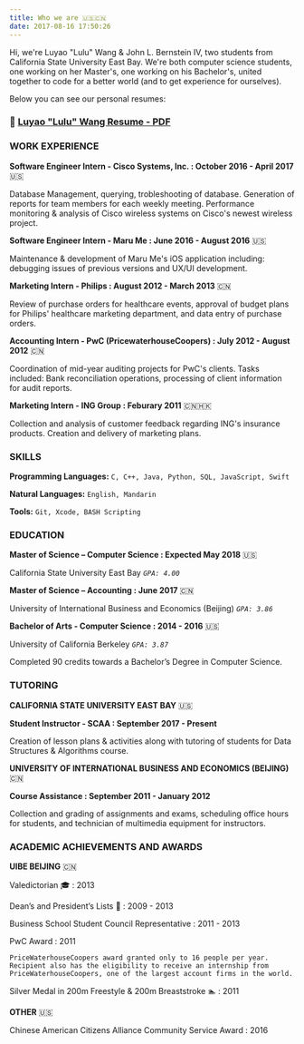 ```yaml
---
title: Who we are 🇺🇸🇨🇳
date: 2017-08-16 17:50:26
---
```


Hi, we're Luyao "Lulu" Wang & John L. Bernstein IV, two students from California State University East Bay. We're both computer science students, one working on her Master's, one working on his Bachelor's, united together to code for a better world (and to get experience for ourselves).

Below you can see our personal resumes:

### 📝 [Luyao "Lulu" Wang Resume - PDF](/luyao-wang-updated-resume-WIP.odt.pdf)

<!--Set up this to be a PDF hyperlink for download.-->
### WORK EXPERIENCE

**Software Engineer Intern - Cisco Systems, Inc. : October 2016 - April 2017** 🇺🇸

Database Management, querying, trobleshooting of database. Generation of reports for team members for each weekly meeting. Performance monitoring & analysis of Cisco wireless systems on Cisco's newest wireless project.

**Software Engineer Intern - Maru Me : June 2016 - August 2016** 🇺🇸

Maintenance & development of Maru Me's iOS application including: debugging issues of previous versions and UX/UI development.

**Marketing Intern - Philips : August 2012 - March 2013** 🇨🇳

Review of purchase orders for healthcare events, approval of budget plans for Philips' healthcare marketing department, and data entry of purchase orders.

**Accounting Intern - PwC (PricewaterhouseCoopers) : July 2012 - August 2012** 🇨🇳

Coordination of mid-year auditing projects for PwC's clients. Tasks included: Bank reconciliation operations, processing of client information for audit reports.

**Marketing Intern - ING Group : Feburary 2011** 🇨🇳🇭🇰

Collection and analysis of customer feedback regarding ING's insurance products. Creation and delivery of marketing plans.

### SKILLS

**Programming Languages:** `C, C++, Java, Python, SQL, JavaScript, Swift`

**Natural Languages:** `English, Mandarin`

**Tools:** `Git, Xcode, BASH Scripting`

### EDUCATION

**Master of Science – Computer Science : Expected May 2018** 🇺🇸

California State University East Bay *`GPA: 4.00`*

**Master of Science – Accounting : June 2017** 🇨🇳

University of International Business and Economics (Beijing) *`GPA: 3.86`*

**Bachelor of Arts - Computer Science : 2014 - 2016** 🇺🇸

University of California Berkeley *`GPA: 3.87`*

Completed 90 credits towards a Bachelor’s Degree in Computer Science.

### TUTORING

**CALIFORNIA STATE UNIVERSITY EAST BAY** 🇺🇸

**Student Instructor - SCAA : September 2017 - Present**

Creation of lesson plans & activities along with tutoring of students for Data Structures & Algorithms course.

**UNIVERSITY OF INTERNATIONAL BUSINESS AND ECONOMICS (BEIJING)** 🇨🇳

**Course Assistance : September 2011 - January 2012**

Collection and grading of assignments and exams, scheduling office hours for students, and technician of multimedia equipment for instructors.

### ACADEMIC ACHIEVEMENTS AND AWARDS

**UIBE BEIJING** 🇨🇳

Valedictorian 🎓 : 2013

Dean’s and President’s Lists 💯 : 2009 - 2013

Business School Student Council Representative : 2011 - 2013

PwC Award : 2011

`PriceWaterhouseCoopers award granted only to 16 people per year. Recipient also has the eligibility to receive an internship from PriceWaterhouseCoopers, one of the largest account firms in the world.`

Silver Medal in 200m Freestyle & 200m Breaststroke 🏊‍ : 2011

**OTHER** 🇺🇸

Chinese American Citizens Alliance Community Service Award : 2016




